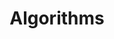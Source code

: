 ---
title: Algorithms
weight: 5
url: /algorithms/
description: "Blog posts about algorithms and data structures."
---